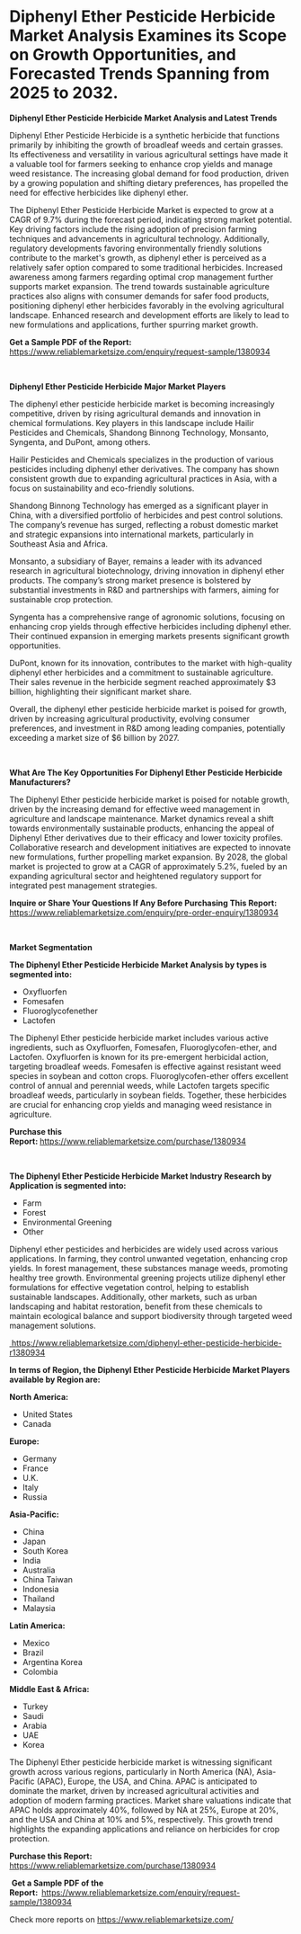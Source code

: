 <p><h1>Diphenyl Ether Pesticide Herbicide Market Analysis Examines its Scope on Growth Opportunities, and Forecasted Trends Spanning from 2025 to 2032.</h1></p><p><strong>Diphenyl Ether Pesticide Herbicide Market Analysis and Latest Trends</strong></p>
<p><p>Diphenyl Ether Pesticide Herbicide is a synthetic herbicide that functions primarily by inhibiting the growth of broadleaf weeds and certain grasses. Its effectiveness and versatility in various agricultural settings have made it a valuable tool for farmers seeking to enhance crop yields and manage weed resistance. The increasing global demand for food production, driven by a growing population and shifting dietary preferences, has propelled the need for effective herbicides like diphenyl ether.</p><p>The Diphenyl Ether Pesticide Herbicide Market is expected to grow at a CAGR of 9.7% during the forecast period, indicating strong market potential. Key driving factors include the rising adoption of precision farming techniques and advancements in agricultural technology. Additionally, regulatory developments favoring environmentally friendly solutions contribute to the market's growth, as diphenyl ether is perceived as a relatively safer option compared to some traditional herbicides. Increased awareness among farmers regarding optimal crop management further supports market expansion. The trend towards sustainable agriculture practices also aligns with consumer demands for safer food products, positioning diphenyl ether herbicides favorably in the evolving agricultural landscape. Enhanced research and development efforts are likely to lead to new formulations and applications, further spurring market growth.</p></p>
<p><strong>Get a Sample PDF of the Report:&nbsp;</strong> <a href="https://www.reliablemarketsize.com/enquiry/request-sample/1380934?utm_campaign=1845&utm_medium=2&utm_source=Github&utm_content=ia&utm_term=01022025&utm_id=diphenyl-ether-pesticide-herbicide">https://www.reliablemarketsize.com/enquiry/request-sample/1380934</a></p>
<p>&nbsp;</p>
<p><strong>Diphenyl Ether Pesticide Herbicide Major Market Players</strong></p>
<p><p>The diphenyl ether pesticide herbicide market is becoming increasingly competitive, driven by rising agricultural demands and innovation in chemical formulations. Key players in this landscape include Hailir Pesticides and Chemicals, Shandong Binnong Technology, Monsanto, Syngenta, and DuPont, among others.</p><p>Hailir Pesticides and Chemicals specializes in the production of various pesticides including diphenyl ether derivatives. The company has shown consistent growth due to expanding agricultural practices in Asia, with a focus on sustainability and eco-friendly solutions.</p><p>Shandong Binnong Technology has emerged as a significant player in China, with a diversified portfolio of herbicides and pest control solutions. The company’s revenue has surged, reflecting a robust domestic market and strategic expansions into international markets, particularly in Southeast Asia and Africa.</p><p>Monsanto, a subsidiary of Bayer, remains a leader with its advanced research in agricultural biotechnology, driving innovation in diphenyl ether products. The company’s strong market presence is bolstered by substantial investments in R&D and partnerships with farmers, aiming for sustainable crop protection.</p><p>Syngenta has a comprehensive range of agronomic solutions, focusing on enhancing crop yields through effective herbicides including diphenyl ether. Their continued expansion in emerging markets presents significant growth opportunities.</p><p>DuPont, known for its innovation, contributes to the market with high-quality diphenyl ether herbicides and a commitment to sustainable agriculture. Their sales revenue in the herbicide segment reached approximately $3 billion, highlighting their significant market share.</p><p>Overall, the diphenyl ether pesticide herbicide market is poised for growth, driven by increasing agricultural productivity, evolving consumer preferences, and investment in R&D among leading companies, potentially exceeding a market size of $6 billion by 2027.</p></p>
<p>&nbsp;</p>
<p><strong>What Are The Key Opportunities For Diphenyl Ether Pesticide Herbicide Manufacturers?</strong></p>
<p><p>The Diphenyl Ether pesticide herbicide market is poised for notable growth, driven by the increasing demand for effective weed management in agriculture and landscape maintenance. Market dynamics reveal a shift towards environmentally sustainable products, enhancing the appeal of Diphenyl Ether derivatives due to their efficacy and lower toxicity profiles. Collaborative research and development initiatives are expected to innovate new formulations, further propelling market expansion. By 2028, the global market is projected to grow at a CAGR of approximately 5.2%, fueled by an expanding agricultural sector and heightened regulatory support for integrated pest management strategies.</p></p>
<p><strong>Inquire or Share Your Questions If Any Before Purchasing This Report:</strong> <a href="https://www.reliablemarketsize.com/enquiry/pre-order-enquiry/1380934?utm_campaign=1845&utm_medium=2&utm_source=Github&utm_content=ia&utm_term=01022025&utm_id=diphenyl-ether-pesticide-herbicide">https://www.reliablemarketsize.com/enquiry/pre-order-enquiry/1380934</a></p>
<p>&nbsp;</p>
<p><strong>Market Segmentation</strong></p>
<p><strong>The Diphenyl Ether Pesticide Herbicide Market Analysis by types is segmented into:</strong></p>
<p><ul><li>Oxyfluorfen</li><li>Fomesafen</li><li>Fluoroglycofenether</li><li>Lactofen</li></ul></p>
<p><p>The Diphenyl Ether pesticide herbicide market includes various active ingredients, such as Oxyfluorfen, Fomesafen, Fluoroglycofen-ether, and Lactofen. Oxyfluorfen is known for its pre-emergent herbicidal action, targeting broadleaf weeds. Fomesafen is effective against resistant weed species in soybean and cotton crops. Fluoroglycofen-ether offers excellent control of annual and perennial weeds, while Lactofen targets specific broadleaf weeds, particularly in soybean fields. Together, these herbicides are crucial for enhancing crop yields and managing weed resistance in agriculture.</p></p>
<p><strong>Purchase this Report:&nbsp;</strong><a href="https://www.reliablemarketsize.com/purchase/1380934?utm_campaign=1845&utm_medium=2&utm_source=Github&utm_content=ia&utm_term=01022025&utm_id=diphenyl-ether-pesticide-herbicide">https://www.reliablemarketsize.com/purchase/1380934</a></p>
<p>&nbsp;</p>
<p><strong>The Diphenyl Ether Pesticide Herbicide Market Industry Research by Application is segmented into:</strong></p>
<p><ul><li>Farm</li><li>Forest</li><li>Environmental Greening</li><li>Other</li></ul></p>
<p><p>Diphenyl ether pesticides and herbicides are widely used across various applications. In farming, they control unwanted vegetation, enhancing crop yields. In forest management, these substances manage weeds, promoting healthy tree growth. Environmental greening projects utilize diphenyl ether formulations for effective vegetation control, helping to establish sustainable landscapes. Additionally, other markets, such as urban landscaping and habitat restoration, benefit from these chemicals to maintain ecological balance and support biodiversity through targeted weed management solutions.</p></p>
<p><a href="https://www.reliablemarketsize.com/diphenyl-ether-pesticide-herbicide-r1380934?utm_campaign=1845&utm_medium=2&utm_source=Github&utm_content=ia&utm_term=01022025&utm_id=diphenyl-ether-pesticide-herbicide">&nbsp;https://www.reliablemarketsize.com/diphenyl-ether-pesticide-herbicide-r1380934</a></p>
<p><strong>In terms of Region, the Diphenyl Ether Pesticide Herbicide Market Players available by Region are:</strong></p>
<p>
    <p> <strong> North America: </strong>
        <ul>
            <li>United States</li>
            <li>Canada</li>
        </ul>
        </p> 
    <p> <strong> Europe: </strong>
        <ul>
            <li>Germany</li>
            <li>France</li>
            <li>U.K.</li>
            <li>Italy</li>
            <li>Russia</li>
        </ul>
        </p> 
    <p> <strong> Asia-Pacific: </strong>
        <ul>
            <li>China</li>
            <li>Japan</li>
            <li>South Korea</li>
            <li>India</li>
            <li>Australia</li>
            <li>China Taiwan</li>
            <li>Indonesia</li>
            <li>Thailand</li>
            <li>Malaysia</li>
        </ul>
        </p> 
    <p> <strong> Latin America: </strong>
        <ul>
            <li>Mexico</li>
            <li>Brazil</li>
            <li>Argentina Korea</li>
            <li>Colombia</li>
        </ul>
        </p> 
    <p> <strong> Middle East & Africa: </strong>
        <ul>
            <li>Turkey</li>
            <li>Saudi</li>
            <li>Arabia</li>
            <li>UAE</li>
            <li>Korea</li>
        </ul>
    </p>
    </p>
<p><p>The Diphenyl Ether pesticide herbicide market is witnessing significant growth across various regions, particularly in North America (NA), Asia-Pacific (APAC), Europe, the USA, and China. APAC is anticipated to dominate the market, driven by increased agricultural activities and adoption of modern farming practices. Market share valuations indicate that APAC holds approximately 40%, followed by NA at 25%, Europe at 20%, and the USA and China at 10% and 5%, respectively. This growth trend highlights the expanding applications and reliance on herbicides for crop protection.</p></p>
<p><strong>Purchase this Report: </strong><a href="https://www.reliablemarketsize.com/purchase/1380934?utm_campaign=1845&utm_medium=2&utm_source=Github&utm_content=ia&utm_term=01022025&utm_id=diphenyl-ether-pesticide-herbicide">https://www.reliablemarketsize.com/purchase/1380934</a></p>
<p>&nbsp;<strong>Get a Sample PDF of the Report:&nbsp;&nbsp;</strong><a href="https://www.reliablemarketsize.com/enquiry/request-sample/1380934?utm_campaign=1845&utm_medium=2&utm_source=Github&utm_content=ia&utm_term=01022025&utm_id=diphenyl-ether-pesticide-herbicide">https://www.reliablemarketsize.com/enquiry/request-sample/1380934</a></p>
<p><strong></strong></p>
<p>Check more reports on <a href="https://www.reliablemarketsize.com/?utm_campaign=1845&utm_medium=2&utm_source=Github&utm_content=ia&utm_term=01022025&utm_id=diphenyl-ether-pesticide-herbicide">https://www.reliablemarketsize.com/</a></p>